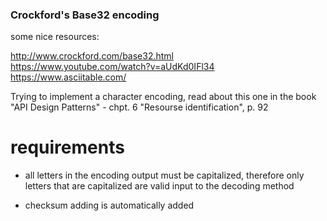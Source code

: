### Crockford's Base32 encoding

some nice resources:

http://www.crockford.com/base32.html<br/> 
https://www.youtube.com/watch?v=aUdKd0IFl34<br/> 
https://www.asciitable.com/<br/>


Trying to implement a character encoding, read about this one in the book 
"API Design Patterns" - chpt. 6 "Resourse identification", p. 92

# requirements 

- all letters in the encoding output must be capitalized, therefore
  only letters that are capitalized are valid input to the decoding 
  method

- checksum adding is automatically added
